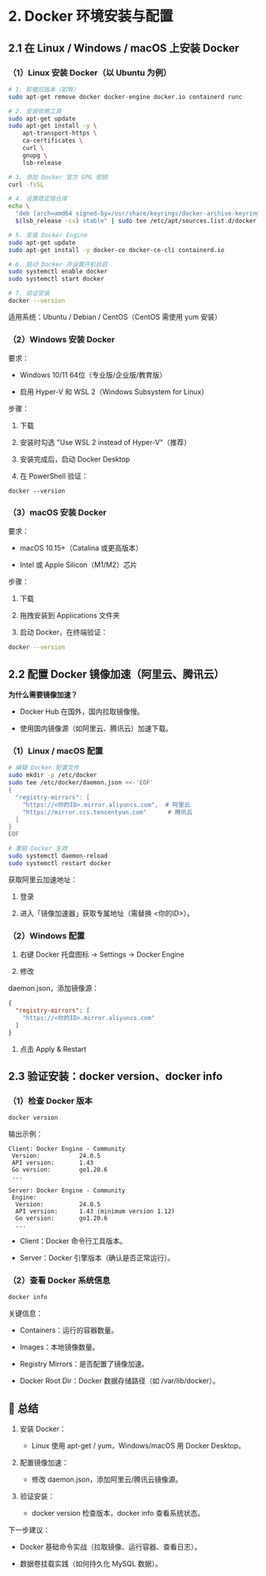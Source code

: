 # **2. Docker 环境安装与配置**

## **2.1 在 Linux / Windows / macOS 上安装 Docker**

### **（1）Linux 安装 Docker（以 Ubuntu 为例）**

```bash
# 1. 卸载旧版本（如有）
sudo apt-get remove docker docker-engine docker.io containerd runc

# 2. 安装依赖工具
sudo apt-get update
sudo apt-get install -y \
    apt-transport-https \
    ca-certificates \
    curl \
    gnupg \
    lsb-release

# 3. 添加 Docker 官方 GPG 密钥
curl -fsSL 

# 4. 设置稳定版仓库
echo \
  "deb [arch=amd64 signed-by=/usr/share/keyrings/docker-archive-keyring.gpg] 
  $(lsb_release -cs) stable" | sudo tee /etc/apt/sources.list.d/docker.list > /dev/null

# 5. 安装 Docker Engine
sudo apt-get update
sudo apt-get install -y docker-ce docker-ce-cli containerd.io

# 6. 启动 Docker 并设置开机自启
sudo systemctl enable docker
sudo systemctl start docker

# 7. 验证安装
docker --version

```

适用系统：Ubuntu / Debian / CentOS（CentOS 需使用 yum 安装）

### **（2）Windows 安装 Docker**

要求：

- Windows 10/11 64位（专业版/企业版/教育版）

- 启用 Hyper-V 和 WSL 2（Windows Subsystem for Linux）

步骤：

1. 下载 

1. 安装时勾选 "Use WSL 2 instead of Hyper-V"（推荐）

1. 安装完成后，启动 Docker Desktop

1. 在 PowerShell 验证：

```shell
docker --version
```

### **（3）macOS 安装 Docker**

要求：

- macOS 10.15+（Catalina 或更高版本）

- Intel 或 Apple Silicon（M1/M2）芯片

步骤：

1. 下载 

1. 拖拽安装到 Applications 文件夹

1. 启动 Docker，在终端验证：

```bash
docker --version

```

## **2.2 配置 Docker 镜像加速（阿里云、腾讯云）**

**为什么需要镜像加速？**

- Docker Hub 在国外，国内拉取镜像慢。

- 使用国内镜像源（如阿里云、腾讯云）加速下载。

### **（1）Linux / macOS 配置**

```bash
# 编辑 Docker 配置文件
sudo mkdir -p /etc/docker
sudo tee /etc/docker/daemon.json <<-'EOF'
{
  "registry-mirrors": [
    "https://<你的ID>.mirror.aliyuncs.com",  # 阿里云
    "https://mirror.ccs.tencentyun.com"      # 腾讯云
  ]
}
EOF

# 重启 Docker 生效
sudo systemctl daemon-reload
sudo systemctl restart docker
```

获取阿里云加速地址：

1. 登录 

1. 进入「镜像加速器」获取专属地址（需替换 <你的ID>）。

### **（2）Windows 配置**

1. 右键 Docker 托盘图标 → Settings → Docker Engine

1. 修改 

daemon.json，添加镜像源：

```json
{
  "registry-mirrors": [
    "https://<你的ID>.mirror.aliyuncs.com"
  ]
}

```

1. 点击 Apply & Restart

## **2.3 验证安装：docker version、docker info**

### **（1）检查 Docker 版本**

```bash
docker version

```

输出示例：

```
Client: Docker Engine - Community
 Version:           24.0.5
 API version:       1.43
 Go version:        go1.20.6
 ...

Server: Docker Engine - Community
 Engine:
  Version:          24.0.5
  API version:      1.43 (minimum version 1.12)
  Go version:       go1.20.6
  ...

```

- Client：Docker 命令行工具版本。

- Server：Docker 引擎版本（确认是否正常运行）。

### **（2）查看 Docker 系统信息**

```bash
docker info

```

关键信息：

- Containers：运行的容器数量。

- Images：本地镜像数量。

- Registry Mirrors：是否配置了镜像加速。

- Docker Root Dir：Docker 数据存储路径（如 /var/lib/docker）。

## **🔹 总结**

1. 安装 Docker：

	- Linux 使用 apt-get / yum，Windows/macOS 用 Docker Desktop。

1. 配置镜像加速：

	- 修改 daemon.json，添加阿里云/腾讯云镜像源。

1. 验证安装：

	- docker version 检查版本，docker info 查看系统状态。

下一步建议：

- Docker 基础命令实战（拉取镜像、运行容器、查看日志）。

- 数据卷挂载实践（如何持久化 MySQL 数据）。